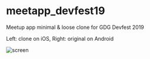 # meetapp_devfest19

Meetup app minimal & loose clone for GDG Devfest 2019

Left: clone on iOS, 
Right: original on Android

![screen](screen.gif?raw=true "Showcase")